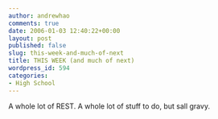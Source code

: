 ```yaml
---
author: andrewhao
comments: true
date: 2006-01-03 12:40:22+00:00
layout: post
published: false
slug: this-week-and-much-of-next
title: THIS WEEK (and much of next)
wordpress_id: 594
categories:
- High School
---
```


A whole lot of REST. A whole lot of stuff to do, but sall gravy.

